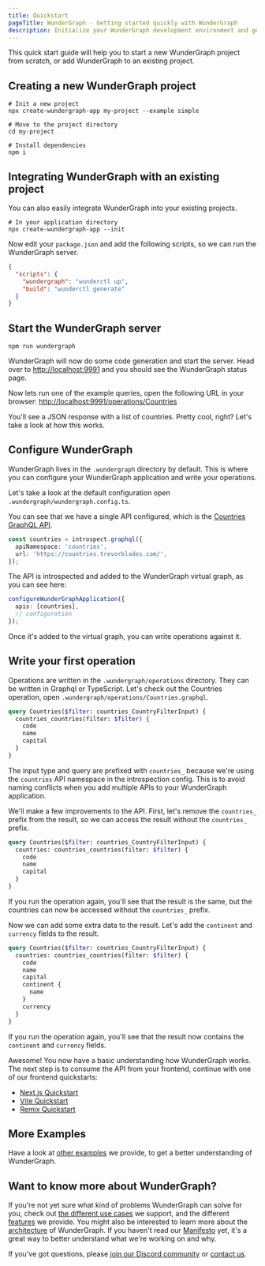 ```yaml
---
title: Quickstart
pageTitle: WunderGraph - Getting started quickly with WunderGraph
description: Initialize your WunderGraph development environment and get started using WunderGraph
---
```


This quick start guide will help you to start a new WunderGraph project from scratch, or add WunderGraph to an existing project.

## Creating a new WunderGraph project

```shell
# Init a new project
npx create-wundergraph-app my-project --example simple

# Move to the project directory
cd my-project

# Install dependencies
npm i
```

## Integrating WunderGraph with an existing project

You can also easily integrate WunderGraph into your existing projects.

```shell
# In your application directory
npx create-wundergraph-app --init
```

Now edit your `package.json` and add the following scripts, so we can run the WunderGraph server.

```json
{
  "scripts": {
    "wundergraph": "wunderctl up",
    "build": "wunderctl generate"
  }
}
```

## Start the WunderGraph server

```shell
npm run wundergraph
```

WunderGraph will now do some code generation and start the server.
Head over to [http://localhost:9991](http://localhost:9991) and you should see the WunderGraph status page.

Now lets run one of the example queries, open the following URL in your browser:
[http://localhost:9991/operations/Countries](http://localhost:9991/operations/Countries)

You'll see a JSON response with a list of countries.
Pretty cool, right? Let's take a look at how this works.

## Configure WunderGraph

WunderGraph lives in the `.wundergraph` directory by default. This is where you can configure your WunderGraph application and write your operations.

Let's take a look at the default configuration open `.wundergraph/wundergraph.config.ts`.

You can see that we have a single API configured, which is the [Countries GraphQL API](https://countries.trevorblades.com/).

```ts
const countries = introspect.graphql({
  apiNamespace: 'countries',
  url: 'https://countries.trevorblades.com/',
});
```

The API is introspected and added to the WunderGraph virtual graph, as you can see here:

```ts
configureWunderGraphApplication({
  apis: [countries],
  // configuration
});
```

Once it's added to the virtual graph, you can write operations against it.

## Write your first operation

Operations are written in the `.wundergraph/operations` directory. They can be written in Graphql or TypeScript.
Let's check out the Countries operation, open `.wundergraph/operations/Countries.graphql`.

```graphql
query Countries($filter: countries_CountryFilterInput) {
  countries_countries(filter: $filter) {
    code
    name
    capital
  }
}
```

The input type and query are prefixed with `countries_` because we're using the `countries` API namespace in the introspection config. This is to avoid naming conflicts when you add multiple APIs to your WunderGraph application.

We'll make a few improvements to the API. First, let's remove the `countries_` prefix from the result, so we can access the result without the `countries_` prefix.

```graphql
query Countries($filter: countries_CountryFilterInput) {
  countries: countries_countries(filter: $filter) {
    code
    name
    capital
  }
}
```

If you run the operation again, you'll see that the result is the same, but the countries can now be accessed without the `countries_` prefix.

Now we can add some extra data to the result. Let's add the `continent` and `currency` fields to the result.

```graphql
query Countries($filter: countries_CountryFilterInput) {
  countries: countries_countries(filter: $filter) {
    code
    name
    capital
    continent {
      name
    }
    currency
  }
}
```

If you run the operation again, you'll see that the result now contains the `continent` and `currency` fields.

Awesome! You now have a basic understanding how WunderGraph works. The next step is to consume the API from your frontend, continue with one of our frontend quickstarts:

- [Next.js Quickstart](/docs/getting-started/nextjs-quickstart)
- [Vite Quickstart](/docs/getting-started/vite-quickstart)
- [Remix Quickstart](/docs/getting-started/remix-quickstart)

## More Examples

Have a look at [other examples](/docs/examples) we provide, to get a better understanding of WunderGraph.

## Want to know more about WunderGraph?

If you're not yet sure what kind of problems WunderGraph can solve for you,
check out [the different use cases](/docs/use-cases) we support,
and the different [features](/docs/features) we provide.
You might also be interested to learn more about the [architecture](/docs/architecture) of WunderGraph.
If you haven't read our [Manifesto](/manifesto) yet, it's a great way to better understand what we're working on and why.

If you've got questions, please [join our Discord community](https://wundergraph.com/discord) or [contact us](https://wundergraph.com/contact/sales).
